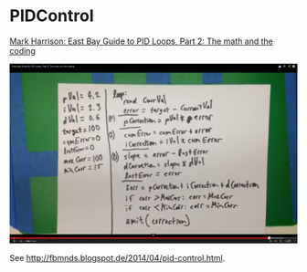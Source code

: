 PIDControl
==========

[Mark Harrison: East Bay Guide to PID Loops, Part 2: The math and the coding](https://www.youtube.com/watch?feature=player_embedded&v=sDd4VOpOnnA)

![PID Control Algorithm](https://github.com/fbmnds/PIDControl/blob/master/PID.png?raw=true)

See http://fbmnds.blogspot.de/2014/04/pid-control.html.